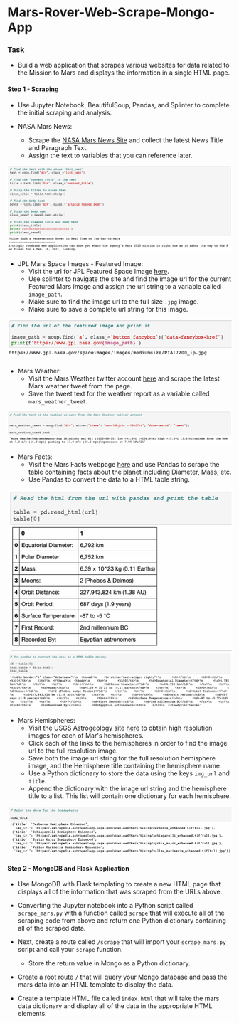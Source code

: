 # Mars-Rover-Web-Scrape-Mongo-App

### Task

* Build a web application that scrapes various websites for data related to the Mission to Mars and displays the information in a single HTML page.

#### Step 1 - Scraping

* Use Jupyter Notebook, BeautifulSoup, Pandas, and Splinter to complete the initial scraping and analysis.

* NASA Mars News:
   * Scrape the [NASA Mars News Site](https://mars.nasa.gov/news/) and collect the latest News Title and Paragraph Text. 
   * Assign the text to variables that you can reference later.
   
![NewsImage](https://github.com/michaellegg16/Mars-Rover-Web-Scrape-Mongo-App/blob/master/Mission_to_Mars/Screenshots/NewsInfo.png)
   
* JPL Mars Space Images - Featured Image:
   * Visit the url for JPL Featured Space Image [here](https://www.jpl.nasa.gov/spaceimages/?search=&category=Mars).
   * Use splinter to navigate the site and find the image url for the current Featured Mars Image and assign the url string to a variable called `image_path`.
   * Make sure to find the image url to the full size `.jpg` image.
   * Make sure to save a complete url string for this image.   
   
![FeaturedImage](https://github.com/michaellegg16/Mars-Rover-Web-Scrape-Mongo-App/blob/master/Mission_to_Mars/Screenshots/FeaturedImage.png)

* Mars Weather:
   * Visit the Mars Weather twitter account [here](https://twitter.com/marswxreport?lang=en) and scrape the latest Mars weather tweet from the page. 
   * Save the tweet text for the weather report as a variable called `mars_weather_tweet`.
   
![MarsWeather](https://github.com/michaellegg16/Mars-Rover-Web-Scrape-Mongo-App/blob/master/Mission_to_Mars/Screenshots/MarsWeather.png)

* Mars Facts:
    * Visit the Mars Facts webpage [here](https://space-facts.com/mars/) and use Pandas to scrape the table containing facts about the planet including Diameter, Mass, etc.
    * Use Pandas to convert the data to a HTML table string.

![MarsFacts](https://github.com/michaellegg16/Mars-Rover-Web-Scrape-Mongo-App/blob/master/Mission_to_Mars/Screenshots/SpaceFactsTable.png)
![HTMLTable](https://github.com/michaellegg16/Mars-Rover-Web-Scrape-Mongo-App/blob/master/Mission_to_Mars/Screenshots/HTMLTable.png)

* Mars Hemispheres:
    * Visit the USGS Astrogeology site [here](https://astrogeology.usgs.gov/search/results?q=hemisphere+enhanced&k1=target&v1=Mars) to obtain high resolution images for each of Mar's hemispheres.
    * Click each of the links to the hemispheres in order to find the image url to the full resolution image.
    * Save both the image url string for the full resolution hemisphere image, and the Hemisphere title containing the hemisphere name. 
    * Use a Python dictionary to store the data using the keys `img_url` and `title`.
    * Append the dictionary with the image url string and the hemisphere title to a list. This list will contain one dictionary for each hemisphere.
    
![Hemispheres](https://github.com/michaellegg16/Mars-Rover-Web-Scrape-Mongo-App/blob/master/Mission_to_Mars/Screenshots/HemisphereDictionary.png)


#### Step 2 - MongoDB and Flask Application

* Use MongoDB with Flask templating to create a new HTML page that displays all of the information that was scraped from the URLs above.
    
* Converting the Jupyter notebook into a Python script called `scrape_mars.py` with a function called `scrape` that will execute all of the scraping code from above and return one Python dictionary containing all of the scraped data.

* Next, create a route called `/scrape` that will import your `scrape_mars.py` script and call your `scrape` function.

  * Store the return value in Mongo as a Python dictionary.

* Create a root route `/` that will query your Mongo database and pass the mars data into an HTML template to display the data.

* Create a template HTML file called `index.html` that will take the mars data dictionary and display all of the data in the appropriate HTML elements.
    
    
    
